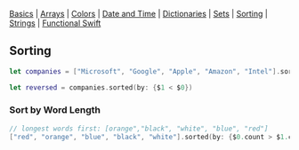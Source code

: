 [Basics](README.md) | [Arrays](array.md) | [Colors](color.md) | [Date and Time](Dates/README.md) | [Dictionaries](dictionary.md) | [Sets](sets.md) | [Sorting](sorting.md) | [Strings](strings.md) | [Functional Swift](functional.md)

## Sorting

```swift
let companies = ["Microsoft", "Google", "Apple", "Amazon", "Intel"].sorted()

let reversed = companies.sorted(by: {$1 < $0})
```

###
### Sort by Word Length

```swift
// longest words first: [orange","black", "white", "blue", "red"]
["red", "orange", "blue", "black", "white"].sorted(by: {$0.count > $1.count}) 
```

###

```swift

```

###

```swift

```

###

```swift

```

